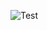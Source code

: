![Test](https://upload.wikimedia.org/wikipedia/commons/thumb/1/11/Test-Logo.svg/1200px-Test-Logo.svg.png)
